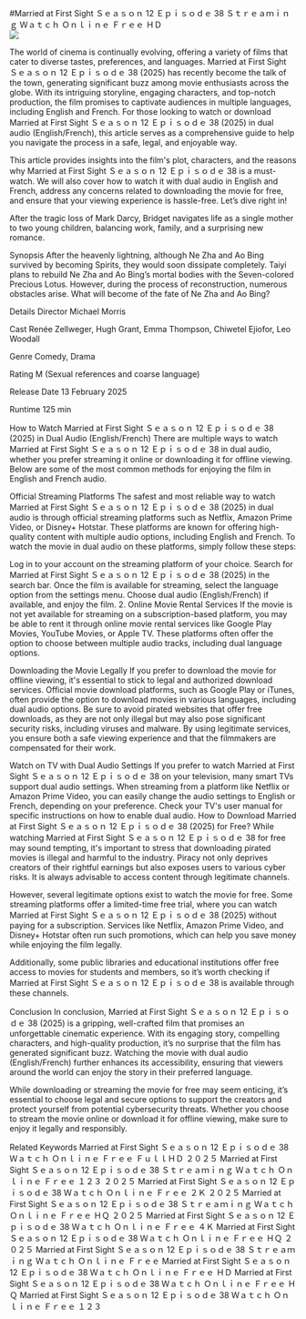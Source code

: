 #Married at First Sight Ｓｅａｓｏｎ 12 Ｅｐｉｓｏｄｅ 38 Ｓｔｒｅａｍｉｎｇ Ｗａｔｃｈ Ｏｎｌｉｎｅ Ｆｒｅｅ ＨＤ  
[![](https://i.imgur.com/qSNzIqt.png)](https://movie.rssnews.media/wcQUjlP.php)  
  
The world of cinema is continually evolving, offering a variety of films that cater to diverse tastes, preferences, and languages. Married at First Sight Ｓｅａｓｏｎ 12 Ｅｐｉｓｏｄｅ 38 (2025) has recently become the talk of the town, generating significant buzz among movie enthusiasts across the globe. With its intriguing storyline, engaging characters, and top-notch production, the film promises to captivate audiences in multiple languages, including English and French. For those looking to watch or download Married at First Sight Ｓｅａｓｏｎ 12 Ｅｐｉｓｏｄｅ 38 (2025) in dual audio (English/French), this article serves as a comprehensive guide to help you navigate the process in a safe, legal, and enjoyable way.

This article provides insights into the film's plot, characters, and the reasons why Married at First Sight Ｓｅａｓｏｎ 12 Ｅｐｉｓｏｄｅ 38 is a must-watch. We will also cover how to watch it with dual audio in English and French, address any concerns related to downloading the movie for free, and ensure that your viewing experience is hassle-free. Let’s dive right in!

After the tragic loss of Mark Darcy, Bridget navigates life as a single mother to two young children, balancing work, family, and a surprising new romance.

Synopsis
After the heavenly lightning, although Ne Zha and Ao Bing survived by becoming Spirits, they would soon dissipate completely. Taiyi plans to rebuild Ne Zha and Ao Bing’s mortal bodies with the Seven-colored Precious Lotus. However, during the process of reconstruction, numerous obstacles arise. What will become of the fate of Ne Zha and Ao Bing?

Details
Director Michael Morris

Cast Renée Zellweger, Hugh Grant, Emma Thompson, Chiwetel Ejiofor, Leo Woodall

Genre Comedy, Drama

Rating M (Sexual references and coarse language)

Release Date 13 February 2025

Runtime 125 min

How to Watch Married at First Sight Ｓｅａｓｏｎ 12 Ｅｐｉｓｏｄｅ 38 (2025) in Dual Audio (English/French)
There are multiple ways to watch Married at First Sight Ｓｅａｓｏｎ 12 Ｅｐｉｓｏｄｅ 38 in dual audio, whether you prefer streaming it online or downloading it for offline viewing. Below are some of the most common methods for enjoying the film in English and French audio.

Official Streaming Platforms The safest and most reliable way to watch Married at First Sight Ｓｅａｓｏｎ 12 Ｅｐｉｓｏｄｅ 38 (2025) in dual audio is through official streaming platforms such as Netflix, Amazon Prime Video, or Disney+ Hotstar. These platforms are known for offering high-quality content with multiple audio options, including English and French.
To watch the movie in dual audio on these platforms, simply follow these steps:

Log in to your account on the streaming platform of your choice. Search for Married at First Sight Ｓｅａｓｏｎ 12 Ｅｐｉｓｏｄｅ 38 (2025) in the search bar. Once the film is available for streaming, select the language option from the settings menu. Choose dual audio (English/French) if available, and enjoy the film. 2. Online Movie Rental Services If the movie is not yet available for streaming on a subscription-based platform, you may be able to rent it through online movie rental services like Google Play Movies, YouTube Movies, or Apple TV. These platforms often offer the option to choose between multiple audio tracks, including dual language options.

Downloading the Movie Legally If you prefer to download the movie for offline viewing, it's essential to stick to legal and authorized download services. Official movie download platforms, such as Google Play or iTunes, often provide the option to download movies in various languages, including dual audio options.
Be sure to avoid pirated websites that offer free downloads, as they are not only illegal but may also pose significant security risks, including viruses and malware. By using legitimate services, you ensure both a safe viewing experience and that the filmmakers are compensated for their work.

Watch on TV with Dual Audio Settings If you prefer to watch Married at First Sight Ｓｅａｓｏｎ 12 Ｅｐｉｓｏｄｅ 38 on your television, many smart TVs support dual audio settings. When streaming from a platform like Netflix or Amazon Prime Video, you can easily change the audio settings to English or French, depending on your preference. Check your TV's user manual for specific instructions on how to enable dual audio.
How to Download Married at First Sight Ｓｅａｓｏｎ 12 Ｅｐｉｓｏｄｅ 38 (2025) for Free?
While watching Married at First Sight Ｓｅａｓｏｎ 12 Ｅｐｉｓｏｄｅ 38 for free may sound tempting, it's important to stress that downloading pirated movies is illegal and harmful to the industry. Piracy not only deprives creators of their rightful earnings but also exposes users to various cyber risks. It is always advisable to access content through legitimate channels.

However, several legitimate options exist to watch the movie for free. Some streaming platforms offer a limited-time free trial, where you can watch Married at First Sight Ｓｅａｓｏｎ 12 Ｅｐｉｓｏｄｅ 38 (2025) without paying for a subscription. Services like Netflix, Amazon Prime Video, and Disney+ Hotstar often run such promotions, which can help you save money while enjoying the film legally.

Additionally, some public libraries and educational institutions offer free access to movies for students and members, so it’s worth checking if Married at First Sight Ｓｅａｓｏｎ 12 Ｅｐｉｓｏｄｅ 38 is available through these channels.

Conclusion
In conclusion, Married at First Sight Ｓｅａｓｏｎ 12 Ｅｐｉｓｏｄｅ 38 (2025) is a gripping, well-crafted film that promises an unforgettable cinematic experience. With its engaging story, compelling characters, and high-quality production, it’s no surprise that the film has generated significant buzz. Watching the movie with dual audio (English/French) further enhances its accessibility, ensuring that viewers around the world can enjoy the story in their preferred language.

While downloading or streaming the movie for free may seem enticing, it’s essential to choose legal and secure options to support the creators and protect yourself from potential cybersecurity threats. Whether you choose to stream the movie online or download it for offline viewing, make sure to enjoy it legally and responsibly.

Related Keywords
Married at First Sight Ｓｅａｓｏｎ 12 Ｅｐｉｓｏｄｅ 38 Ｗａｔｃｈ Ｏｎｌｉｎｅ Ｆｒｅｅ ＦｕｌｌＨＤ ２０２５
Married at First Sight Ｓｅａｓｏｎ 12 Ｅｐｉｓｏｄｅ 38 Ｓｔｒｅａｍｉｎｇ Ｗａｔｃｈ Ｏｎｌｉｎｅ Ｆｒｅｅ １２３ ２０２５
Married at First Sight Ｓｅａｓｏｎ 12 Ｅｐｉｓｏｄｅ 38 Ｗａｔｃｈ Ｏｎｌｉｎｅ Ｆｒｅｅ ２Ｋ ２０２５
Married at First Sight Ｓｅａｓｏｎ 12 Ｅｐｉｓｏｄｅ 38 Ｓｔｒｅａｍｉｎｇ Ｗａｔｃｈ Ｏｎｌｉｎｅ Ｆｒｅｅ ＨＱ ２０２５
Married at First Sight Ｓｅａｓｏｎ 12 Ｅｐｉｓｏｄｅ 38 Ｗａｔｃｈ Ｏｎｌｉｎｅ Ｆｒｅｅ ４Ｋ
Married at First Sight Ｓｅａｓｏｎ 12 Ｅｐｉｓｏｄｅ 38 Ｗａｔｃｈ Ｏｎｌｉｎｅ Ｆｒｅｅ ＨＱ ２０２５
Married at First Sight Ｓｅａｓｏｎ 12 Ｅｐｉｓｏｄｅ 38 Ｓｔｒｅａｍｉｎｇ Ｗａｔｃｈ Ｏｎｌｉｎｅ Ｆｒｅｅ
Married at First Sight Ｓｅａｓｏｎ 12 Ｅｐｉｓｏｄｅ 38 Ｗａｔｃｈ Ｏｎｌｉｎｅ Ｆｒｅｅ ＨＤ
Married at First Sight Ｓｅａｓｏｎ 12 Ｅｐｉｓｏｄｅ 38 Ｗａｔｃｈ Ｏｎｌｉｎｅ Ｆｒｅｅ ＨＱ
Married at First Sight Ｓｅａｓｏｎ 12 Ｅｐｉｓｏｄｅ 38 Ｗａｔｃｈ Ｏｎｌｉｎｅ Ｆｒｅｅ １２３

